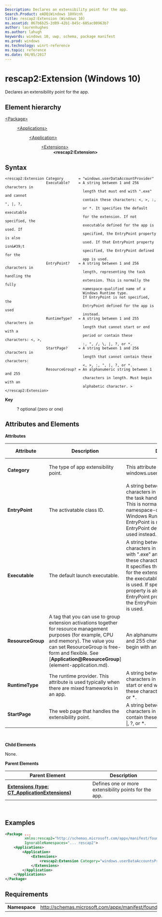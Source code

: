 ```yaml
---
Description: Declares an extensibility point for the app.
Search.Product: eADQiWindows 10XVcnh
title: rescap2:Extension (Windows 10)
ms.assetid: 067b6b25-2d89-42b1-845c-605ac00963b7
author: laurenhughes
ms.author: lahugh
keywords: windows 10, uwp, schema, package manifest
ms.prod: windows
ms.technology: winrt-reference
ms.topic: reference
ms.date: 04/05/2017
---
```


# rescap2:Extension (Windows 10)


Declares an extensibility point for the app.

## Element hierarchy

<dl>
<dt><a href="element-package.md">&lt;Package&gt;</a></dt>
<dd>
<dl>
<dt><a href="element-applications.md">&lt;Applications&gt;</a></dt>
<dd>
<dl>
<dt><a href="element-application.md">&lt;Application&gt;</a></dt>
<dd>
<dl>
<dt><a href="element-1-extensions.md">&lt;Extensions&gt;</a></dt>
<dd><b>&lt;rescap2:Extension&gt;</b></dd>
</dl>
</dd>
</dl>
</dd>
</dl>
</dd>
</dl>


## Syntax


```
<rescap2:Extension Category       = "windows.userDataAccountProvider"
                   Executable?    = A string between 1 and 256 characters in 
                                    length that must end with ".exe" and cannot 
                                    contain these characters: <, >, :, ", |, ?, 
                                    or *. It specifies the default executable 
                                    for the extension. If not specified, the 
                                    executable defined for the app is used. If 
                                    specified, the EntryPoint property is also 
                                    used. If that EntryPoint property isn&#39;t 
                                    specified, the EntryPoint defined for the 
                                    app is used.
                   EntryPoint?    = A string between 1 and 256 characters in 
                                    length, representing the task handling the 
                                    extension. This is normally the fully 
                                    namespace-qualified name of a
                                    Windows Runtime type.
                                    If EntryPoint is not specified, the 
                                    EntryPoint defined for the app is used 
                                    instead.
                   RuntimeType?   = A string between 1 and 255 characters in 
                                    length that cannot start or end with a 
                                    period or contain these characters: <, >, 
                                    :, ", /, \, |, ?, or *.
                   StartPage?     = A string between 1 and 256 characters in 
                                    length that cannot contain these characters: 
                                    <, >, :, ", |, ?, or *.
                   ResourceGroup? = An alphanumeric string between 1 and 255 
                                    characters in length. Must begin with an 
                                    alphabetic character. >
</rescap2:Extension>
```

**Key**

          ? optional (zero or one)

## Attributes and Elements


**Attributes**

<table>
<colgroup>
<col width="20%" />
<col width="20%" />
<col width="20%" />
<col width="20%" />
<col width="20%" />
</colgroup>
<thead>
<tr class="header">
<th>Attribute</th>
<th>Description</th>
<th>Data type</th>
<th>Required</th>
<th>Default value</th>
</tr>
</thead>
<tbody>
<tr class="odd">
<td><strong>Category</strong></td>
<td>The type of app extensibility point.</td>
<td><p>This attribute must have a value of windows.userDataAccountProvider.</p></td>
<td>Yes</td>
<td></td>
</tr>
<tr class="even">
<td><strong>EntryPoint</strong></td>
<td>The activatable class ID.</td>
<td>A string between 1 and 256 characters in length, representing the task handling the extension. This is normally the fully namespace-qualified name of a Windows Runtime type. If EntryPoint is not specified, the EntryPoint defined for the app is used instead.</td>
<td>No</td>
<td></td>
</tr>
<tr class="odd">
<td><strong>Executable</strong></td>
<td>The default launch executable.</td>
<td>A string between 1 and 256 characters in length that must end with &quot;.exe&quot; and cannot contain these characters: &lt;, &gt;, :, &quot;, |, ?, or *. It specifies the default executable for the extension. If not specified, the executable defined for the app is used. If specified, the EntryPoint property is also used. If that EntryPoint property isn't specified, the EntryPoint defined for the app is used.</td>
<td>No</td>
<td></td>
</tr>
<tr class="even">
<td><strong>ResourceGroup</strong></td>
<td>A tag that you can use to group extension activations together for resource management purposes (for example, CPU and memory). The value you can set ResourceGroup is free-form and flexible. See [<strong>Application@ResourceGroup</strong>](element-application.md).</td>
<td>An alphanumeric string between 1 and 255 characters in length. Must begin with an alphabetic character.</td>
<td>No</td>
<td></td>
</tr>
<tr class="odd">
<td><strong>RuntimeType</strong></td>
<td>The runtime provider. This attribute is used typically when there are mixed frameworks in an app.</td>
<td>A string between 1 and 255 characters in length that cannot start or end with a period or contain these characters: &lt;, &gt;, :, &quot;, /, \, |, ?, or *.</td>
<td>No</td>
<td></td>
</tr>
<tr class="even">
<td><strong>StartPage</strong></td>
<td>The web page that handles the extensibility point.</td>
<td>A string between 1 and 256 characters in length that cannot contain these characters: &lt;, &gt;, :, &quot;, |, ?, or *.</td>
<td>No</td>
<td></td>
</tr>
</tbody>
</table>

 

**Child Elements**

None.

**Parent Elements**

| Parent Element                                                               | Description                                           |
|------------------------------------------------------------------------------|-------------------------------------------------------|
| [**Extensions (type: CT_ApplicationExtensions)**](element-1-extensions.md) | Defines one or more extensibility points for the app. |

 

## Examples


```XML
<Package ...
         xmlns:rescap2="http://schemas.microsoft.com/appx/manifest/foundation/windows10/restrictedcapabilities/2"  
         IgnorableNamespaces="... rescap2">
    <Applications>
        <Application>
            <Extensions>
                <rescap2:Extension Category="windows.userDataAccountsProvider" />   
            </Extensions>
        </Application>
    </Applications>
</Package>
```

## Requirements


|               |                                                                                          |
|---------------|------------------------------------------------------------------------------------------|
| **Namespace** | http://schemas.microsoft.com/appx/manifest/foundation/windows10/restrictedcapabilities/2 |

 

 

 



